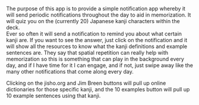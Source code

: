 The purpose of this app is to provide a simple notification app whereby it will send periodic notifications throughout the day to aid in memorization.  It will quiz you on the (currently 20) Japanese kanji characters within the deck.  
Ever so often it will send a notification to remind you about what certain kanji are.  If you want to see the answer, just click on the notification and it will show all the resources to know what the kanji definitions and example sentences are.
They say that spatial repetition can really help with memorization so this is something that can play in the background every day, and if I have time for it I can engage, and if not, just swipe away like the many other notifications that come along every day.


Clicking on the jisho.org and Jim Breen buttons will pull up online dictionaries for those specific kanji, and the 10 examples button will pull up 10 example sentences using that kanji.
